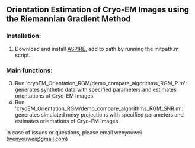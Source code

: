 ## Orientation Estimation of Cryo-EM Images using the Riemannian Gradient Method



### Installation:

1. Download and install  [ASPIRE](http://spr.math.princeton.edu/), add to path by running the initpath.m script.



### Main functions:

3. Run 'cryoEM_Orientation_RGM/demo_compare_algorithms_RGM_P.m':  generates synthetic data with specified parameters and estimates orientations  of Cryo-EM Images.
2. Run 'cryoEM_Orientation_RGM/demo_compare_algorithms_RGM_SNR.m':  generates simulated noisy projections with specified parameters  and estimates orientations  of Cryo-EM Images.

In case of issues or questions, please email wenyouwei (wenyouwei@gmail.com)
